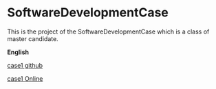 # SoftwareDevelopmentCase
This is the project of the SoftwareDevelopmentCase which is a class of master candidate.

**English**

[case1 github](https://github.com/KaiyouHu/SoftwareDevelopmentCase/tree/case1_node2xlsx)

[case1 Online](https://kaiyouhu.github.io/SoftwareDevelopmentCase/case1_node2xlsx)

